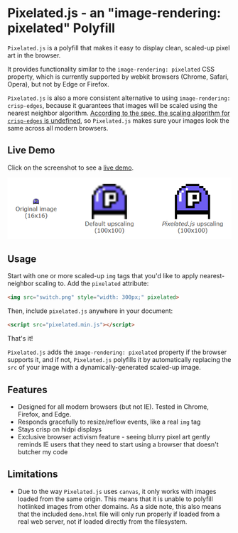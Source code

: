 # Pixelated.js - an "image-rendering: pixelated" Polyfill

`Pixelated.js` is a polyfill that makes it easy to display clean, scaled-up pixel art in the browser.

It provides functionality similar to the `image-rendering: pixelated` CSS property, which is currently supported by webkit browsers (Chrome, Safari, Opera), but not by Edge or Firefox.

`Pixelated.js` is also a more consistent alternative to using `image-rendering: crisp-edges`, because it guarantees that images will be scaled using the nearest neighbor algorithm. [According to the spec, the scaling algorithm for `crisp-edges` is undefined](https://stackoverflow.com/a/20678910/2234742), so `Pixelated.js` makes sure your images look the same across all modern browsers.

## Live Demo

Click on the screenshot to see a [live demo](https://www.maxlaumeister.com/software/pixelated-js/).

<a href="https://www.maxlaumeister.com/software/pixelated-js/"><img alt="Pixelated.js Screenshot" src="/screenshot.png?raw=true" width="635" title="Click for Live Demo"></a>

## Usage

Start with one or more scaled-up `img` tags that you'd like to apply nearest-neighbor scaling to. Add the `pixelated` attribute:

```html
<img src="switch.png" style="width: 300px;" pixelated>
```

Then, include `pixelated.js` anywhere in your document:

```html
<script src="pixelated.min.js"></script>
```

That's it!

`Pixelated.js` adds the `image-rendering: pixelated` property if the browser supports it, and if not, `Pixelated.js` polyfills it by automatically replacing the `src` of your image with a dynamically-generated scaled-up image.

## Features

* Designed for all modern browsers (but not IE). Tested in Chrome, Firefox, and Edge.
* Responds gracefully to resize/reflow events, like a real `img` tag
* Stays crisp on hidpi displays
* Exclusive browser activism feature - seeing blurry pixel art gently reminds IE users that they need to start using a browser that doesn't butcher my code

## Limitations

* Due to the way `Pixelated.js` uses `canvas`, it only works with images loaded from the same origin. This means that it is unable to polyfill hotlinked images from other domains. As a side note, this also means that the included `demo.html` file will only run properly if loaded from a real web server, not if loaded directly from the filesystem.
